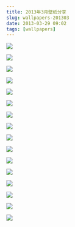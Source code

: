 ```yaml
---
title: 2013年3月壁纸分享
slug: wallpapers-201303
date: 2013-03-29 09:02
tags: [wallpapers]
---
```


<a href="http://abstract.desktopnexus.com/wallpaper/1404123/"><img src="http://cache.desktopnexus.com/thumbnails/1404123-bigthumbnail.jpg" border="0"></a>

<a href="http://abstract.desktopnexus.com/wallpaper/1408002/"><img src="http://cache.desktopnexus.com/thumbnails/1408002-bigthumbnail.jpg" border="0"></a>

<a href="http://anime.desktopnexus.com/wallpaper/1406870/"><img src="http://cache.desktopnexus.com/thumbnails/1406870-bigthumbnail.jpg" border="0"></a>

<a href="http://nature.desktopnexus.com/wallpaper/1402308/"><img src="http://cache.desktopnexus.com/thumbnails/1402308-bigthumbnail.jpg" border="0"></a>

<a href="http://nature.desktopnexus.com/wallpaper/1399794/"><img src="http://cache.desktopnexus.com/thumbnails/1399794-bigthumbnail.jpg" border="0"></a>

<a href="http://nature.desktopnexus.com/wallpaper/1402156/"><img src="http://cache.desktopnexus.com/thumbnails/1402156-bigthumbnail.jpg" border="0"></a>

<a href="http://abstract.desktopnexus.com/wallpaper/1403924/"><img src="http://cache.desktopnexus.com/thumbnails/1403924-bigthumbnail.jpg" border="0"></a>

<a href="http://abstract.desktopnexus.com/wallpaper/1382030/"><img src="http://cache.desktopnexus.com/thumbnails/1382030-bigthumbnail.jpg" border="0"></a>

<a href="http://entertainment.desktopnexus.com/wallpaper/1383412/"><img src="http://cache.desktopnexus.com/thumbnails/1383412-bigthumbnail.jpg" border="0"></a>

<a href="http://nature.desktopnexus.com/wallpaper/1381903/"><img src="http://cache.desktopnexus.com/thumbnails/1381903-bigthumbnail.jpg" border="0"></a>

<a href="http://people.desktopnexus.com/wallpaper/1396843/"><img src="http://cache.desktopnexus.com/thumbnails/1396843-bigthumbnail.jpg" border="0"></a>

<a href="http://people.desktopnexus.com/wallpaper/1396521/"><img src="http://cache.desktopnexus.com/thumbnails/1396521-bigthumbnail.jpg" border="0"></a>

<a href="http://entertainment.desktopnexus.com/wallpaper/482596/"><img src="http://cache.desktopnexus.com/thumbnails/482596-bigthumbnail.jpg" border="0"></a>

<a href="http://nature.desktopnexus.com/wallpaper/1396323/"><img src="http://cache.desktopnexus.com/thumbnails/1396323-bigthumbnail.jpg" border="0"></a>

<a href="http://abstract.desktopnexus.com/wallpaper/1002765/"><img src="http://cache.desktopnexus.com/thumbnails/1002765-bigthumbnail.jpg" border="0"></a>

<a href="http://abstract.desktopnexus.com/wallpaper/1397475/"><img src="http://cache.desktopnexus.com/thumbnails/1397475-bigthumbnail.jpg" border="0"></a>


